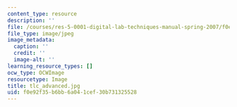 ```yaml
---
content_type: resource
description: ''
file: /courses/res-5-0001-digital-lab-techniques-manual-spring-2007/f0e92f35b6bb6a041cef30b731325528_tlc_advanced.jpg
file_type: image/jpeg
image_metadata:
  caption: ''
  credit: ''
  image-alt: ''
learning_resource_types: []
ocw_type: OCWImage
resourcetype: Image
title: tlc_advanced.jpg
uid: f0e92f35-b6bb-6a04-1cef-30b731325528
---
```

